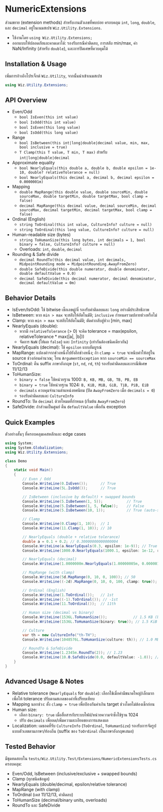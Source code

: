 # NumericExtensions

ส่วนขยาย (extension methods) สำหรับงานตัวเลขที่พบบ่อย ครอบคลุม `int`, `long`, `double`, และ `decimal` อยู่ในเนมสเปซ `Wiz.Utility.Extensions`.

- ใช้งานโดย `using Wiz.Utility.Extensions;`
- ออกแบบให้ปลอดภัยและคาดเดาได้: รองรับกรณีค่าติดลบ, การสลับ min/max, ค่า NaN/Infinity (สำหรับ `double`), และการปัดเศษที่ควบคุมได้

## Installation & Usage
เพิ่มการอ้างอิงโปรเจ็กต์ `Wiz.Utility`, จากนั้นนำเข้าเนมสเปซ

```csharp
using Wiz.Utility.Extensions;
```

## API Overview
- Even/Odd
  - `bool IsEven(this int value)`
  - `bool IsOdd(this int value)`
  - `bool IsEven(this long value)`
  - `bool IsOdd(this long value)`
- Range
  - `bool IsBetween(this int|long|double|decimal value, min, max, bool inclusive = true)`
  - `T Clamp(this T value, T min, T max)` สำหรับ `int|long|double|decimal`
- Approximate equality
  - `bool NearlyEquals(this double a, double b, double epsilon = 1e-10, double? relativeTolerance = null)`
  - `bool NearlyEquals(this decimal a, decimal b, decimal epsilon = 0.0000001m)`
- Mapping
  - `double MapRange(this double value, double sourceMin, double sourceMax, double targetMin, double targetMax, bool clamp = false)`
  - `decimal MapRange(this decimal value, decimal sourceMin, decimal sourceMax, decimal targetMin, decimal targetMax, bool clamp = false)`
- Ordinal (English)
  - `string ToOrdinal(this int value, CultureInfo? culture = null)`
  - `string ToOrdinal(this long value, CultureInfo? culture = null)`
- Human-readable size (bytes)
  - `string ToHumanSize(this long bytes, int decimals = 1, bool binary = false, CultureInfo? culture = null)`
  - Overloads: `int`, `double`, `decimal`
- Rounding & Safe divide
  - `decimal RoundTo(this decimal value, int decimals, MidpointRounding mode = MidpointRounding.AwayFromZero)`
  - `double SafeDivide(this double numerator, double denominator, double defaultValue = 0.0)`
  - `decimal SafeDivide(this decimal numerator, decimal denominator, decimal defaultValue = 0m)`

## Behavior Details
- IsEven/IsOdd: ใช้ bitwise เช็กเลขคู่/คี่ รองรับค่าติดลบและ `long` อย่างมีประสิทธิภาพ
- IsBetween: หาก `min > max` จะสลับให้อัตโนมัติ; `inclusive` กำหนดรวมปลายช่วงหรือไม่
- Clamp: หาก `min > max` จะสลับให้อัตโนมัติ; ตัดค่ากลับสู่ช่วง [min, max]
- NearlyEquals (double):
  - หากมี `relativeTolerance` (> 0) จะคิด tolerance = max(epsilon, relativeTolerance * max(|a|, |b|))
  - จัดการ `NaN` (ให้ผล `false`) และ `Infinity` (เท่ากันต้องชนิดเดียวกัน)
- NearlyEquals (decimal): ใช้ `epsilon` แบบสัมบูรณ์
- MapRange: แปลงค่าจากช่วงหนึ่งไปยังอีกช่วงหนึ่ง; ถ้า `clamp = true` จะหนีบค่าให้อยู่ใน source ช่วงก่อนคำนวณ; โยน `ArgumentException` หาก `sourceMin == sourceMax`
- ToOrdinal: คืน suffix ภาษาอังกฤษ (`st`, `nd`, `rd`, `th`) รองรับค่าติดลบและกรณีพิเศษ 11/12/13
- ToHumanSize:
  - `binary = false` ใช้หน่วยฐาน 1000: `B, KB, MB, GB, TB, PB, EB`
  - `binary = true` ใช้หน่วยฐาน 1024: `B, KiB, MiB, GiB, TiB, PiB, EiB`
  - `decimals` ควบคุมจำนวนตำแหน่งทศนิยม (ปัด `AwayFromZero` เมื่อ `decimals = 0`)
  - รองรับค่าติดลบและ `CultureInfo`
- RoundTo: ปัด `decimal` ด้วยโหมดที่กำหนด (เริ่มต้น `AwayFromZero`)
- SafeDivide: ถ้าส่วนเป็นศูนย์ คืน `defaultValue` เพื่อกัน exception

## Quick Examples
ตัวอย่างสั้นๆ ที่ครอบคลุมเคสหลักและ edge cases

```csharp
using System;
using System.Globalization;
using Wiz.Utility.Extensions;

class Demo
{
    static void Main()
    {
        // Even / Odd
        Console.WriteLine(0.IsEven());      // True
        Console.WriteLine(5L.IsOdd());      // True

        // IsBetween (inclusive by default) + swapped bounds
        Console.WriteLine(5.IsBetween(1, 5));           // True
        Console.WriteLine(5.IsBetween(1, 5, false));    // False
        Console.WriteLine(5.IsBetween(10, 1));          // True (auto-swap)

        // Clamp
        Console.WriteLine(0.Clamp(1, 10));  // 1
        Console.WriteLine(11.Clamp(1, 10)); // 10

        // NearlyEquals (double + relative tolerance)
        double a = 0.1 + 0.2; // 0.30000000000000004
        Console.WriteLine(a.NearlyEquals(0.3, epsilon: 1e-9)); // True
        Console.WriteLine(1000.0.NearlyEquals(1000.1, epsilon: 1e-12, relativeTolerance: 1e-4)); // True

        // NearlyEquals (decimal)
        Console.WriteLine(1.0000000m.NearlyEquals(1.00000005m, 0.000001m)); // True

        // MapRange (with clamp)
        Console.WriteLine(5d.MapRange(0, 10, 0, 100)); // 50
        Console.WriteLine((-2d).MapRange(0, 10, 0, 100, clamp: true)); // 0

        // Ordinal (English)
        Console.WriteLine(1.ToOrdinal());   // 1st
        Console.WriteLine((-1).ToOrdinal()); // -1st
        Console.WriteLine(11.ToOrdinal());  // 11th

        // Human size (decimal vs binary)
        Console.WriteLine(1536L.ToHumanSize());            // 1.5 KB (base 1000)
        Console.WriteLine(1536L.ToHumanSize(binary: true)); // 1.5 KiB (base 1024)

        // Culture
        var th = new CultureInfo("th-TH");
        Console.WriteLine(1048576L.ToHumanSize(culture: th)); // 1.0 MB (using Thai number formatting)

        // RoundTo & SafeDivide
        Console.WriteLine(1.2345m.RoundTo(2)); // 1.23
        Console.WriteLine(10.0.SafeDivide(0.0, defaultValue: -1.0)); // -1
    }
}
```

## Advanced Usage & Notes
- Relative tolerance (`NearlyEquals` for `double`): เลือกใช้เมื่อค่ามีขนาดใหญ่/เล็กมาก เพื่อให้ tolerance ปรับตามสเกลของค่าที่เปรียบเทียบ
- Mapping นอกช่วง: ตั้ง `clamp = true` เพื่อป้องกันค่าเกิน target ช่วงโดยไม่ต้องเช็กก่อน
- Human size:
  - เลือก `binary: true` เมื่อสื่อสารกับระบบไฟล์/หน่วยความจำซึ่งใช้ฐาน 1024
  - ปรับ `decimals` เพื่อลด/เพิ่มความละเอียดของการแสดงผล
- Localization: เมธอดที่รับ `CultureInfo` (`ToOrdinal`, `ToHumanSize`) รองรับการจัดรูปแบบตัวเลขตามภาษา/ท้องถิ่น (suffix ของ `ToOrdinal` เป็นภาษาอังกฤษเสมอ)

## Tested Behavior
มีชุดทดสอบใน `tests/Wiz.Utility.Test/Extensions/NumericExtensionsTests.cs` ครอบคลุม:
- Even/Odd, IsBetween (inclusive/exclusive + swapped bounds)
- Clamp (ทุกชนิดข้อมูล)
- NearlyEquals (double/decimal, epsilon/relative tolerance)
- MapRange (with clamp)
- ToOrdinal (เคส 11/12/13, ค่าติดลบ)
- ToHumanSize (decimal/binary units, overloads)
- RoundTo และ SafeDivide
